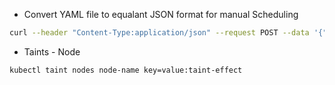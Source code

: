 - Convert YAML file to equalant JSON format for manual Scheduling
```sh
curl --header "Content-Type:application/json" --request POST --data '{"apiVersion":"v1", "kind": "Binding" ...} http://$SERVER/api/v1/namespaces/default/pods/$PODNAME/binding/
```
- Taints - Node
```sh
kubectl taint nodes node-name key=value:taint-effect
```

